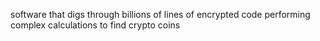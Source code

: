software that digs through billions of lines of encrypted code performing complex calculations to find crypto coins